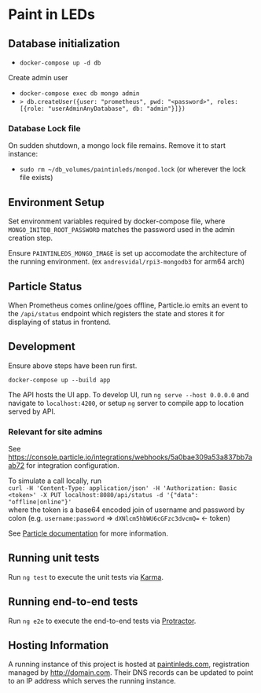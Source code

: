 # Paint in LEDs

## Database initialization

- `docker-compose up -d db`

Create admin user
- `docker-compose exec db mongo admin`
- `> db.createUser({user: "prometheus", pwd: "<password>", roles: [{role: "userAdminAnyDatabase", db: "admin"}]})`

### Database Lock file

On sudden shutdown, a mongo lock file remains. Remove it to start instance:

- `sudo rm ~/db_volumes/paintinleds/mongod.lock` (or wherever the lock file exists)

## Environment Setup

Set environment variables required by docker-compose file, where `MONGO_INITDB_ROOT_PASSWORD` matches the password used in the admin creation step.

Ensure `PAINTINLEDS_MONGO_IMAGE` is set up accomodate the architecture of the running environment. (ex `andresvidal/rpi3-mongodb3` for arm64 arch)


## Particle Status

When Prometheus comes online/goes offline, Particle.io emits an event to the `/api/status` endpoint which registers the state and stores it for displaying of status in frontend.

## Development

Ensure above steps have been run first.

`docker-compose up --build app`

The API hosts the UI app. To develop UI, run `ng serve --host 0.0.0.0` and navigate to `localhost:4200`, or setup `ng` server to compile app to location served by API.

### Relevant for site admins

See https://console.particle.io/integrations/webhooks/5a0bae309a53a837bb7aab72 for integration configuration.

To simulate a call locally, run\
`curl -H 'Content-Type: application/json' -H 'Authorization: Basic <token>' -X PUT localhost:8080/api/status -d '{"data": "offline|online"}'`\
where the token is a base64 encoded join of username and password by colon (e.g. `username:password` => `dXNlcm5hbWU6cGFzc3dvcmQ=` <- token)


See [Particle documentation](https://docs.particle.io/reference/device-cloud/api/#special-events) for more information.

## Running unit tests

Run `ng test` to execute the unit tests via [Karma](https://karma-runner.github.io).

## Running end-to-end tests

Run `ng e2e` to execute the end-to-end tests via [Protractor](http://www.protractortest.org/).

## Hosting Information

A running instance of this project is hosted at [paintinleds.com](http://paintinleds.com), registration managed by http://domain.com. Their DNS records can be updated to point to an IP address which serves the running instance.

